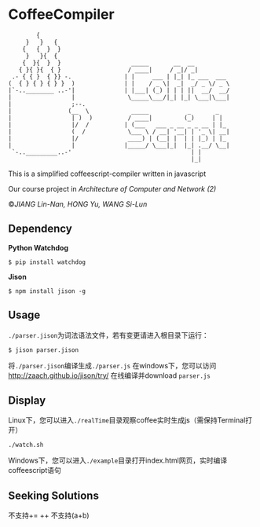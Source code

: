 CoffeeCompiler
==============

            {
         }   }   {
        {   {  }  }
         }   }{  {
        {  }{  }  }                    _____       __  __
       { }{ }{  { }                   / ____|     / _|/ _|
     .- { { }  { }} -.               | |     ___ | |_| |_ ___  ___
    (  { } { } { } }  )              | |    / _ \|  _|  _/ _ \/ _ \
    |`-..________ ..-'|              | |___| (_) | | | ||  __/  __/
    |                 |               \_____\___/|_| |_| \___|\___|
    |                 ;--.
    |                (__  \            _____           _       _
    |                 | )  )          / ____|         (_)     | |
    |                 |/  /          | (___   ___ _ __ _ _ __ | |_
    |                 (  /            \___ \ / __| '__| | '_ \| __|
    |                 |/              ____) | (__| |  | | |_) | |_
    |                 |              |_____/ \___|_|  |_| .__/ \__|
     `-.._________..-'                                  | |
                                                        |_|


This is a simplified coffeescript-compiler written in javascript

Our course project in *Architecture of Computer and Network (2)*

&copy;*JIANG Lin-Nan, HONG Yu, WANG Si-Lun*

## Dependency

**Python Watchdog**
```shell
$ pip install watchdog
```
**Jison**
```shell
$ npm install jison -g
```

## Usage
`./parser.jison`为词法语法文件，若有变更请进入根目录下运行：
```shell
$ jison parser.jison
```
将`./parser.jison`编译生成`./parser.js`
在windows下，您可以访问 http://zaach.github.io/jison/try/ 在线编译并download `parser.js`

## Display

Linux下，您可以进入`./realTime`目录观察coffee实时生成js（需保持Terminal打开）
```shell
./watch.sh
```
Windows下，您可以进入`./example`目录打开index.html网页，实时编译coffeescript语句

## Seeking Solutions
不支持+= ++
不支持(a+b)

